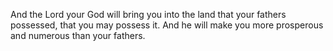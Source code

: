 And the Lord your God will bring you into the land that your fathers possessed, that you may possess it. And he will make you more prosperous and numerous than your fathers.
